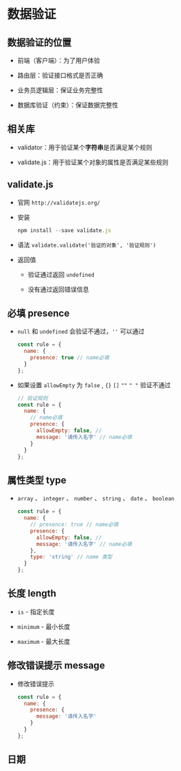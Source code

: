 # 数据验证

## 数据验证的位置

+ 前端（客户端）：为了用户体验

+ 路由层：验证接口格式是否正确

+ 业务员逻辑层：保证业务完整性

+ 数据库验证（约束）：保证数据完整性

## 相关库

+ validator：用于验证某个**字符串**是否满足某个规则

+ validate.js：用于验证某个对象的属性是否满足某些规则

## validate.js

+ 官网 `http://validatejs.org/`

+ 安装

  ```js
  npm install --save validate.js
  ```

+ 语法 `validate.validate('验证的对象', '验证规则')`

+ 返回值

  + 验证通过返回 `undefined`

  + 没有通过返回错误信息

## 必填 presence

+ `null` 和 `undefined` 会验证不通过，`''` 可以通过

  ```js
  const rule = {
    name: {
      presence: true // name必填
    }
  };
  ```

+ 如果设置 `allowEmpty` 为 `false` , `{}` `[]` `""` `" "` 验证不通过

  ```js
  // 验证规则
  const rule = {
    name: {
      // name必填
      presence: {
        allowEmpty: false, //
        message: '请传入名字' // name必填
      }
    }
  };
  ```

## 属性类型 type

+ `array` 、 `integer` 、 `number` 、 `string` 、 `date` 、 `boolean`

  ```js
  const rule = {
    name: {
      // presence: true // name必填
      presence: {
        allowEmpty: false, //
        message: '请传入名字' // name必填
      },
      type: 'string' // name 类型
    }
  };
  ```

## 长度 length

+ `is` - 指定长度

+ `minimum` - 最小长度

+ `maximum` - 最大长度

## 修改错误提示 message

+ 修改错误提示

  ```js
  const rule = {
    name: {
      presence: {
        message: '请传入名字'
      }
    }
  };
  ```

## 日期
